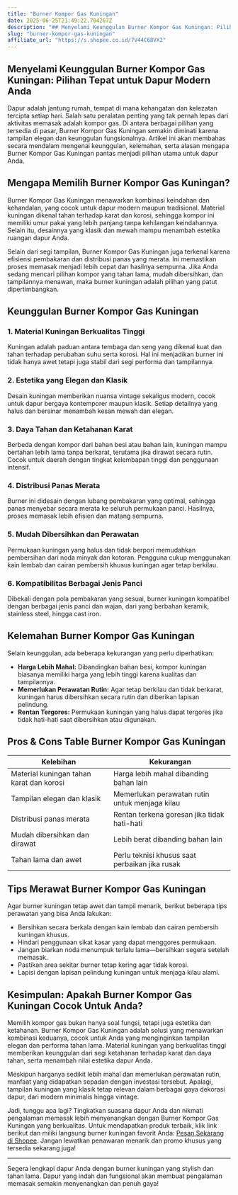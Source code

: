 ```yaml
---
title: "Burner Kompor Gas Kuningan"
date: 2025-06-25T21:49:22.704267Z
description: "## Menyelami Keunggulan Burner Kompor Gas Kuningan: Pilihan Tepat untuk Dapur Modern Anda..."
slug: "burner-kompor-gas-kuningan"
affiliate_url: "https://s.shopee.co.id/7V44C68VX2"
---
```

## Menyelami Keunggulan Burner Kompor Gas Kuningan: Pilihan Tepat untuk Dapur Modern Anda

Dapur adalah jantung rumah, tempat di mana kehangatan dan kelezatan tercipta setiap hari. Salah satu peralatan penting yang tak pernah lepas dari aktivitas memasak adalah kompor gas. Di antara berbagai pilihan yang tersedia di pasar, Burner Kompor Gas Kuningan semakin diminati karena tampilan elegan dan keunggulan fungsionalnya. Artikel ini akan membahas secara mendalam mengenai keunggulan, kelemahan, serta alasan mengapa Burner Kompor Gas Kuningan pantas menjadi pilihan utama untuk dapur Anda.

## Mengapa Memilih Burner Kompor Gas Kuningan?

Burner Kompor Gas Kuningan menawarkan kombinasi keindahan dan kehandalan, yang cocok untuk dapur modern maupun tradisional. Material kuningan dikenal tahan terhadap karat dan korosi, sehingga kompor ini memiliki umur pakai yang lebih panjang tanpa kehilangan keindahannya. Selain itu, desainnya yang klasik dan mewah mampu menambah estetika ruangan dapur Anda.

Selain dari segi tampilan, Burner Kompor Gas Kuningan juga terkenal karena efisiensi pembakaran dan distribusi panas yang merata. Ini memastikan proses memasak menjadi lebih cepat dan hasilnya sempurna. Jika Anda sedang mencari pilihan kompor yang tahan lama, mudah dibersihkan, dan tampilannya menawan, maka burner kuningan adalah pilihan yang patut dipertimbangkan.

## Keunggulan Burner Kompor Gas Kuningan

### 1. Material Kuningan Berkualitas Tinggi

Kuningan adalah paduan antara tembaga dan seng yang dikenal kuat dan tahan terhadap perubahan suhu serta korosi. Hal ini menjadikan burner ini tidak hanya awet tetapi juga stabil dari segi performa dan tampilannya.

### 2. Estetika yang Elegan dan Klasik

Desain kuningan memberikan nuansa vintage sekaligus modern, cocok untuk dapur bergaya kontemporer maupun klasik. Setiap detailnya yang halus dan bersinar menambah kesan mewah dan elegan.

### 3. Daya Tahan dan Ketahanan Karat

Berbeda dengan kompor dari bahan besi atau bahan lain, kuningan mampu bertahan lebih lama tanpa berkarat, terutama jika dirawat secara rutin. Cocok untuk daerah dengan tingkat kelembapan tinggi dan penggunaan intensif.

### 4. Distribusi Panas Merata

Burner ini didesain dengan lubang pembakaran yang optimal, sehingga panas menyebar secara merata ke seluruh permukaan panci. Hasilnya, proses memasak lebih efisien dan matang sempurna.

### 5. Mudah Dibersihkan dan Perawatan

Permukaan kuningan yang halus dan tidak berpori memudahkan pembersihan dari noda minyak dan kotoran. Pengguna cukup menggunakan kain lembab dan cairan pembersih khusus kuningan agar tetap berkilau.

### 6. Kompatibilitas Berbagai Jenis Panci

Dibekali dengan pola pembakaran yang sesuai, burner kuningan kompatibel dengan berbagai jenis panci dan wajan, dari yang berbahan keramik, stainless steel, hingga cast iron.

## Kelemahan Burner Kompor Gas Kuningan

Selain keunggulan, ada beberapa kekurangan yang perlu diperhatikan:

- **Harga Lebih Mahal:** Dibandingkan bahan besi, kompor kuningan biasanya memiliki harga yang lebih tinggi karena kualitas dan tampilannya.
- **Memerlukan Perawatan Rutin:** Agar tetap berkilau dan tidak berkarat, kuningan harus dibersihkan secara rutin dan diberikan lapisan pelindung.
- **Rentan Tergores:** Permukaan kuningan yang halus dapat tergores jika tidak hati-hati saat dibersihkan atau digunakan.

## Pros & Cons Table Burner Kompor Gas Kuningan

| Kelebihan                                       | Kekurangan                                       |
|-------------------------------------------------|--------------------------------------------------|
| Material kuningan tahan karat dan korosi       | Harga lebih mahal dibanding bahan lain         |
| Tampilan elegan dan klasik                     | Memerlukan perawatan rutin untuk menjaga kilau |
| Distribusi panas merata                         | Rentan terkena goresan jika tidak hati-hati    |
| Mudah dibersihkan dan dirawat                  | Lebih berat dibanding bahan lain               |
| Tahan lama dan awet                             | Perlu teknisi khusus saat perbaikan jika rusak  |

## Tips Merawat Burner Kompor Gas Kuningan

Agar burner kuningan tetap awet dan tampil menarik, berikut beberapa tips perawatan yang bisa Anda lakukan:

- Bersihkan secara berkala dengan kain lembab dan cairan pembersih kuningan khusus.
- Hindari penggunaan sikat kasar yang dapat menggores permukaan.
- Jangan biarkan noda menumpuk terlalu lama—bersihkan segera setelah memasak.
- Pastikan area sekitar burner tetap kering agar tidak korosi.
- Lapisi dengan lapisan pelindung kuningan untuk menjaga kilau alami.

## Kesimpulan: Apakah Burner Kompor Gas Kuningan Cocok Untuk Anda?

Memilih kompor gas bukan hanya soal fungsi, tetapi juga estetika dan ketahanan. Burner Kompor Gas Kuningan adalah solusi yang menawarkan kombinasi keduanya, cocok untuk Anda yang menginginkan tampilan elegan dan performa tahan lama. Material kuningan yang berkualitas tinggi memberikan keunggulan dari segi ketahanan terhadap karat dan daya tahan, serta menambah nilai estetika dapur Anda.

Meskipun harganya sedikit lebih mahal dan memerlukan perawatan rutin, manfaat yang didapatkan sepadan dengan investasi tersebut. Apalagi, tampilan kuningan yang klasik tetap relevan dalam berbagai gaya dekorasi dapur, dari modern minimalis hingga vintage.

Jadi, tunggu apa lagi? Tingkatkan suasana dapur Anda dan nikmati pengalaman memasak lebih menyenangkan dengan Burner Kompor Gas Kuningan yang berkualitas. Untuk mendapatkan produk terbaik, klik link berikut dan miliki langsung burner kuningan favorit Anda: [Pesan Sekarang di Shopee](https://s.shopee.co.id/7V44C68VX2). Jangan lewatkan penawaran menarik dan promo khusus yang tersedia sekarang juga!

---

Segera lengkapi dapur Anda dengan burner kuningan yang stylish dan tahan lama. Dapur yang indah dan fungsional akan membuat pengalaman memasak semakin menyenangkan dan penuh gaya!